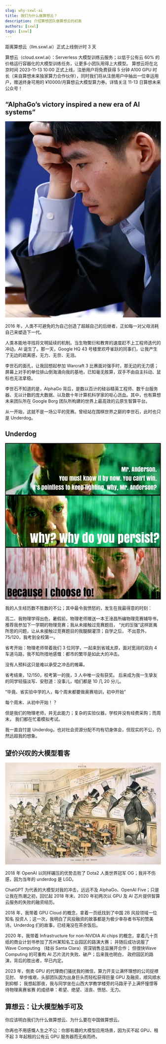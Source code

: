 ```yaml
---
slug: why-sxwl-ai
title: 我们为什么做算想云？
description: 介绍算想团队做算想云的初衷
authors: [sxwl]
tags: [sxwl]
---
```


距离算想云（llm.sxwl.ai）正式上线倒计时 3 天

算想云（cloud.sxwl.ai）：Serverless 大模型训练云服务；以低于公有云 60%
的价格运行容器化的大模型训练任务，让更多小团队用得上大模型。 算想云将在北京时间
2023-11-13 10:00 正式上线，注册用户将免费获得 5 分钟 A100 GPU
时长（来自算想未来独家算力合作伙伴），同时我们将从注册用户中抽出一位幸运用户，赠送终身可用的
¥10000/月算想云大模型算力券。详情关注 11-13 日算想未来公众号！

<!-- truncate -->

## “AlphaGo’s victory inspired a new era of AI systems”

![AlphGo-LeeSedol](./lee_sedol.png)

2016 年，人类不可避免的为自己创造了超越自己的后继者，正如每一对父母消耗自己来塑造下一代。

人类本能地寻找将文明延续的机制。当生物繁衍和教育的速度赶不上工程师迭代的冲动，AI 诞生了。那一天，Google HQ 43 号楼里欢呼雀跃的同事们，让我产生了无边的疏离感，无力、无奈、无泪。

李世石的面孔，让我回想起参加 Warcraft 3 比赛面对强手时，那无边的无力感；屏幕上对手的单位排山倒海涌向我的基地，已知毫无胜算，双手不由自主抖动、鼠标也无法拿稳。

李世石不知道的是，AlphaGo 背后，是数以百计的硅谷精英工程师、数千台服务器、无以计数的庞大数据、以及数十年计算机科学家的呕心沥血。其中，也有算想未来团队所在 Google Borg 团队所构建的世界上最高效的云原生智算平台。

从一开始，这就不是一场公平的竞赛。曾经站在围棋世界之巅的李世石，此时也只是 Underdog。

## Underdog

![why-mr-anderson](./mr_anderson.png)

我的人生经历数不胜数的不公；其中最令我愤怒的，发生在我最得意的时刻：

高二、我物理学得出色，暑假前，物理老师赠送一本王淦昌所编物理竞赛辅导书，
推荐我参加下一学期的物理竞赛；我从未接触过竞赛题目，
“光的压强”这样匪夷所思的问题，让从未接触过竞赛题目的我醍醐灌顶；自学之后，
不出意外，75/120，我考到全校第一。

省考开始：物理老师带着我们 3 位同学，一起来到省城太原，面对宽阔的双向 4
车道马路，我不知所措地感慨：都市的繁华是如此大的冲击。

没有人预料这只是难以承受之冲击的帷幕。

省考结束，12/150，校考第一的我，3 人中唯一没有获奖。
后来成为我一生挚友的同学轻描淡写、安慰道：没事儿，咱们都是 10 几 20 分儿。

“毕竟、省实验中学的人，每个周末都要做奥赛培训，初中开始”

每个周末、从初中开始！？

但是我们的物理老师，并无此能力；复杂的实验仪器，学校并没有经费采购；而周末，
我们都在忙着模拟考试。

我一直自忖是 Underdog，也对社会资源分配不均有切身体会，但现实的不公，仍然远超我的想象。

## 望价兴叹的大模型看客

![llm-bystander](./llm_bystander.png)

2018 年 OpenAI 以同样碾压的优势击败了 Dota2 人类世界冠军
OG；我并不伤感，因为当年的 underdog 是 LGD。

ChatGPT 为代表的大模型对我的冲击，远远不及 AlphaGo、OpenAI
Five；只是让我在热潮之初，回忆起 2018 年末、2020 年初两次以 GPU 及 AI
芯片提供智算云服务的失败的融资经历。

2018 年，我带着 GPU Cloud 的概念，拿着一页纸找到了中国 2B 风投领域一位知名
投资人；这一次，我明白了风投融资的故事都是为极少幸存者书写的赞美诗。Underdog
们的故事，已经淹没在茶余饭后。

2020 年，我带着 Infrastructure for non-NVIDIA AI chips
的概念，拿着几十页纸的商业计划书参加了苏州某知名工业园区的路演大赛；
并随后成功说服了 Wave Computing （硅谷 Santa Clara）资深销售总监展开合作；
但很快Wave Computing 的可重构 AI 芯片流片失败、破产；后来我也明白，
政府园区的路演，背后的胜出者，早已内定。

2023 年，倒卖 GPU 的代理商们骚扰我的微信，算力开支让满怀理想的公司捉襟见肘、
举步维艰，头部团队因为出身巨头而轻松获得巨量 GPU 及融资，顺风顺水到抑郁；
我想起那夜，我与同学坐在山西大学教学楼旁的马路牙子上满怀憧憬等待物理奥赛省赛
的成绩单：希望、绝望、沮丧、愤怒、无力。

## 算想云：让大模型触手可及

你应该明白我们为什么做算想云、为什么要在中国做算想云。

你再也不用感慨人生之不公：你那有趣的大模型应用场景，因为买不起 GPU、租不起 3
年起租的公有云 GPU 服务器而无疾而终。
